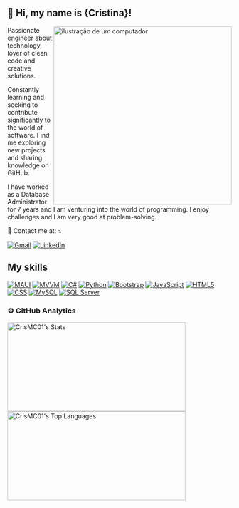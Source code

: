 ## 💜 Hi, my name is {Cristina}!
<img src="https://raw.githubusercontent.com/MicaelliMedeiros/micaellimedeiros/master/image/computer-illustration.png" alt="ilustração de um computador" min-width="400px" max-width="400px" width="400px" align="right">

<p align="left"> 
 Passionate engineer about technology, lover of clean code and creative solutions.</p>
<p>Constantly learning and seeking to contribute significantly 
  to the world of software. Find me exploring new projects and sharing knowledge on GitHub.</p>
 <p> I have worked as a Database Administrator for 7 years and I am venturing into the world of programming. I enjoy challenges and I am very good at problem-solving.</p>
 

<p align="left">
  💌 Contact me at: ⤵️
</p>

<p align="left">
  <a href="mailto:cristina.murguia2817@gmail.com" title="Gmail">
  <img src="https://img.shields.io/badge/-Gmail-FF0000?style=flat-square&labelColor=FF0000&logo=gmail&logoColor=white&link=LINK-DO-SEU-GMAIL" alt="Gmail"/></a>
  <a href="https://www.linkedin.com/in/cristina-murguiac" title="LinkedIn">
  <img src="https://img.shields.io/badge/-Linkedin-0e76a8?style=flat-square&logo=Linkedin&logoColor=white&link=LINK-DO-SEU-LINKEDIN" alt="LinkedIn"/></a>
  
</p>

## My skills

[![MAUI](https://img.shields.io/badge/-MAUI-008B8B?style=flat&logo=dotnet&logoColor=white)](https://dotnet.microsoft.com/apps/maui)
[![MVVM](https://img.shields.io/badge/-MVVM-FF69B4?style=flat)](https://en.wikipedia.org/wiki/Model%E2%80%93view%E2%80%93viewmodel)
[![C#](https://img.shields.io/badge/-C%23-239120?style=flat&logo=c-sharp&logoColor=white)](https://es.wikipedia.org/wiki/C_Sharp)
[![Python](https://img.shields.io/badge/-Python-3776AB?style=flat&logo=python&logoColor=white)](https://www.python.org/)
[![Bootstrap](https://img.shields.io/badge/-Bootstrap-563D7C?style=flat&logo=bootstrap&logoColor=white)](https://getbootstrap.com/)
[![JavaScript](https://img.shields.io/badge/-JavaScript-F7DF1E?style=flat&logo=javascript&logoColor=black)](https://developer.mozilla.org/en-US/docs/Web/JavaScript)
[![HTML5](https://img.shields.io/badge/-HTML5-E34F26?style=flat&logo=html5&logoColor=white)](https://developer.mozilla.org/en-US/docs/Web/Guide/HTML/HTML5)
[![CSS](https://img.shields.io/badge/-CSS-1572B6?style=flat&logo=css3&logoColor=white)](https://developer.mozilla.org/en-US/docs/Web/CSS)
[![MySQL](https://img.shields.io/badge/-MySQL-4479A1?style=flat&logo=mysql&logoColor=white)](https://www.mysql.com/)
[![SQL Server](https://img.shields.io/badge/-SQL%20Server-CC2927?style=flat&logo=microsoft-sql-server&logoColor=white)](https://www.microsoft.com/en-us/sql-server)


### ⚙️ GitHub Analytics
<div>
 <img align="left" src="https://github-readme-stats.vercel.app/api?username=CrisMC01&theme=dracula&show_icons=true&hide_border=true&count_private=true" alt="CrisMC01's Stats" style="width: 400px; height: 200px;">
 <img align="left" src="https://github-readme-stats.vercel.app/api/top-langs/?username=CrisMC01&theme=dracula&show_icons=true&hide_border=true&layout=compact" alt="CrisMC01's Top Languages" style="width: 400px; height: 200px;">
</div>






